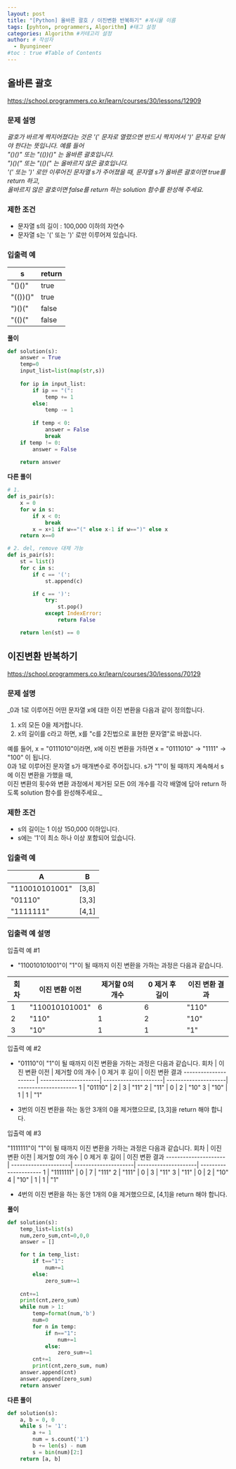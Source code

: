 ```yaml
---
layout: post
title: "[Python] 올바른 괄호 / 이진변환 반복하기" #게시물 이름
tags: [pyhton, programmers, Algorithm] #태그 설정
categories: Algorithm #카테고리 설정
author: # 작성자
  - Byungineer
#toc : true #Table of Contents
---
```

## 올바른 괄호
<https://school.programmers.co.kr/learn/courses/30/lessons/12909>

### 문제 설명
_괄호가 바르게 짝지어졌다는 것은 '(' 문자로 열렸으면 반드시 짝지어서 ')' 문자로 닫혀야 한다는 뜻입니다. 예를 들어   
"()()" 또는 "(())()" 는 올바른 괄호입니다.   
")()(" 또는 "(()(" 는 올바르지 않은 괄호입니다.   
'(' 또는 ')' 로만 이루어진 문자열 s가 주어졌을 때, 문자열 s가 올바른 괄호이면 true를 return 하고,   
올바르지 않은 괄호이면 false를 return 하는 solution 함수를 완성해 주세요._

### 제한 조건
- 문자열 s의 길이 : 100,000 이하의 자연수
- 문자열 s는 '(' 또는 ')' 로만 이루어져 있습니다.

### 입출력 예

s                     | return
--------------------- | ---------------------
"()()"	              | true
"(())()"              |	true
")()("	              | false
"(()("	              | false


**풀이**
```python
def solution(s):
    answer = True
    temp=0
    input_list=list(map(str,s))
        
    for ip in input_list:
        if ip == "(":    
            temp += 1
        else:
            temp -= 1
            
        if temp < 0:
            answer = False
            break
    if temp != 0:
        answer = False
        
    return answer
```

**다른 풀이**
```python
# 1.
def is_pair(s):
    x = 0
    for w in s:
        if x < 0:
            break
        x = x+1 if w=="(" else x-1 if w==")" else x
    return x==0

# 2. del, remove 대체 가능
def is_pair(s):
    st = list()
    for c in s:
        if c == '(':
            st.append(c)

        if c == ')':
            try:
                st.pop()
            except IndexError:
                return False

    return len(st) == 0
```


## 이진변환 반복하기
<https://school.programmers.co.kr/learn/courses/30/lessons/70129>

### 문제 설명
_0과 1로 이루어진 어떤 문자열 x에 대한 이진 변환을 다음과 같이 정의합니다.

1. x의 모든 0을 제거합니다.   
2. x의 길이를 c라고 하면, x를 "c를 2진법으로 표현한 문자열"로 바꿉니다.   

예를 들어, x = "0111010"이라면, x에 이진 변환을 가하면 x = "0111010" -> "1111" -> "100" 이 됩니다.   
0과 1로 이루어진 문자열 s가 매개변수로 주어집니다. s가 "1"이 될 때까지 계속해서 s에 이진 변환을 가했을 때,    
이진 변환의 횟수와 변환 과정에서 제거된 모든 0의 개수를 각각 배열에 담아 return 하도록 solution 함수를 완성해주세요._

### 제한 조건
- s의 길이는 1 이상 150,000 이하입니다.
- s에는 '1'이 최소 하나 이상 포함되어 있습니다.

### 입출력 예
A                     | B                    
--------------------- | ---------------------
"110010101001"	      | [3,8]
"01110"           	  | [3,3]
"1111111"	          | [4,1]

### 입출력 예 설명
입출력 예 #1   
- "110010101001"이 "1"이 될 때까지 이진 변환을 가하는 과정은 다음과 같습니다.

회차	              | 이진 변환 이전	      | 제거할 0의 개수	      | 0 제거 후 길이	     | 이진 변환 결과
--------------------- | ---------------------| ---------------------| ---------------------| ---------------------
1	                  | "110010101001"	     | 6	                | 6                    | "110"
2                     | "110"                | 1                    | 2                    | "10"
3                     |	"10"                 | 1                    | 1                    | "1"

입출력 예 #2   
- "01110"이 "1"이 될 때까지 이진 변환을 가하는 과정은 다음과 같습니다.
회차	              | 이진 변환 이전	      | 제거할 0의 개수	      | 0 제거 후 길이	     | 이진 변환 결과
--------------------- | ---------------------| ---------------------| ---------------------| ---------------------
1	                  |	"01110"	             | 2	                | 3	                   | "11"
2	                  |	"11"	             | 0	                | 2	                   | "10"
3	                  |	"10"	             | 1	                | 1	                   | "1"

- 3번의 이진 변환을 하는 동안 3개의 0을 제거했으므로, [3,3]을 return 해야 합니다.   

입출력 예 #3   

"1111111"이 "1"이 될 때까지 이진 변환을 가하는 과정은 다음과 같습니다.
회차	              | 이진 변환 이전	      | 제거할 0의 개수	      | 0 제거 후 길이	     | 이진 변환 결과
--------------------- | ---------------------| ---------------------| ---------------------| ---------------------
1	                  |	"1111111"	         | 0		            | 7	                   | "111"
2	                  |	"111"	             | 0	                | 3	                   | "11"
3	                  |	"11"	             | 0	                | 2	                   | "10"
4	                  |	"10"	             | 1	                | 1	                   | "1"

- 4번의 이진 변환을 하는 동안 1개의 0을 제거했으므로, [4,1]을 return 해야 합니다.


**풀이**
```python
def solution(s):
    temp_list=list(s)
    num,zero_sum,cnt=0,0,0
    answer = []

    for t in temp_list:
        if t=="1":
            num+=1
        else:
            zero_sum+=1
    
    cnt+=1
    print(cnt,zero_sum)
    while num > 1:
        temp=format(num,'b')
        num=0
        for n in temp:    
            if n=="1":
                num+=1
            else:
                zero_sum+=1
        cnt+=1
        print(cnt,zero_sum, num)
    answer.append(cnt)
    answer.append(zero_sum)
    return answer
```

**다른 풀이**
```python
def solution(s):
    a, b = 0, 0
    while s != '1':
        a += 1
        num = s.count('1')
        b += len(s) - num
        s = bin(num)[2:]
    return [a, b]
```
